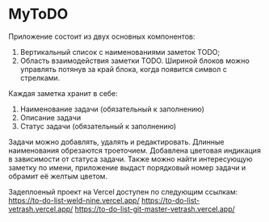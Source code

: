# MyToDO

Приложение состоит из двух основных компонентов:
1)	Вертикальный список с наименованиями заметок TODO;
2)	Область взаимодействия заметки TODO.
Шириной блоков можно управлять потянув за край блока, когда появится символ с стрелками.

Каждая заметка хранит в себе:
1) Наименование задачи (обязательный к заполнению)
2) Описание задачи
3) Статус задачи (обязательный к заполнению)

Задачи можно добавлять, удалять и редактировать. Длинные наименования обрезаются троеточием.
Добавлена цветовая индикация в зависимости от статуса задачи.
Также можно найти интересующую заметку по имени, приложение выдаст порядковый номер задачи и обрамит её желтым цветом.

Задеплоеный проект на Vercel доступен по следующим ссылкам:
https://to-do-list-weld-nine.vercel.app/
https://to-do-list-vetrash.vercel.app/
https://to-do-list-git-master-vetrash.vercel.app/